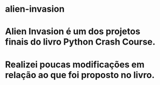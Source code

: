 # alien-invasion

# Alien Invasion é um dos projetos finais do livro Python Crash Course.
# Realizei poucas modificações em relação ao que foi proposto no livro.

